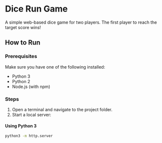 # Dice Run Game

A simple web-based dice game for two players. The first player to reach the target score wins!

## How to Run

### Prerequisites
Make sure you have one of the following installed:
- Python 3
- Python 2
- Node.js (with npm)

### Steps

1. Open a terminal and navigate to the project folder.
2. Start a local server:

#### Using Python 3
```bash
python3 -m http.server
